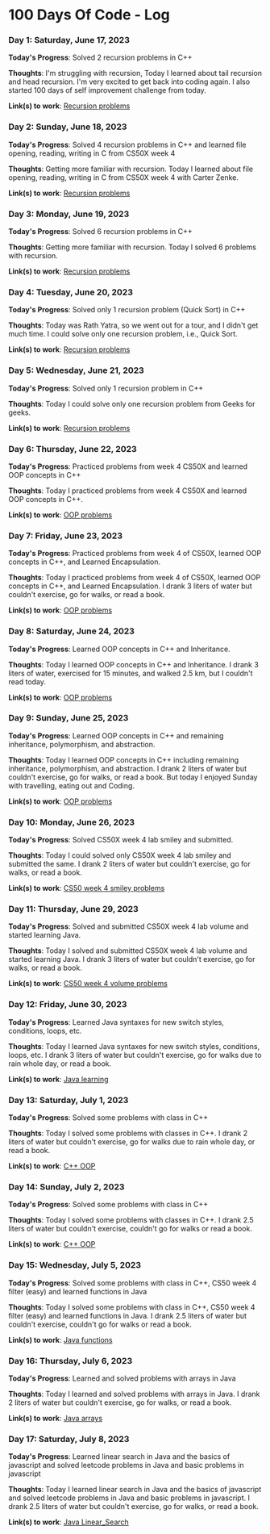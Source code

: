 # 100 Days Of Code - Log

### Day 1: Saturday, June 17, 2023

**Today's Progress**: Solved 2 recursion problems in C++

**Thoughts**: I'm struggling with recursion, Today I learned about tail recursion and head recursion. I'm very excited to get back into coding again. I also started 100 days of self improvement challenge from today.

**Link(s) to work**: [Recursion problems](https://github.com/Swastik-Chakravorty/Learning_CPP/tree/master/recursion)

### Day 2: Sunday, June 18, 2023

**Today's Progress**: Solved 4 recursion problems in C++ and learned file opening, reading, writing in C from CS50X week 4

**Thoughts**: Getting more familiar with recursion. Today I learned about file opening, reading, writing in C from CS50X week 4 with Carter Zenke.

**Link(s) to work**: [Recursion problems](https://github.com/Swastik-Chakravorty/Learning_CPP/tree/master/recursion)

### Day 3: Monday, June 19, 2023

**Today's Progress**: Solved 6 recursion problems in C++

**Thoughts**: Getting more familiar with recursion. Today I solved 6 problems with recursion.

**Link(s) to work**: [Recursion problems](https://github.com/Swastik-Chakravorty/Learning_CPP/tree/master/recursion)

### Day 4: Tuesday, June 20, 2023

**Today's Progress**: Solved only 1 recursion problem (Quick Sort) in C++

**Thoughts**: Today was Rath Yatra, so we went out for a tour, and I didn't get much time. I could solve only one recursion problem, i.e., Quick Sort.

**Link(s) to work**: [Recursion problems](https://github.com/Swastik-Chakravorty/Learning_CPP/tree/master/recursion)

### Day 5: Wednesday, June 21, 2023

**Today's Progress**: Solved only 1 recursion problem in C++

**Thoughts**: Today I could solve only one recursion problem from Geeks for geeks.

**Link(s) to work**: [Recursion problems](https://github.com/Swastik-Chakravorty/Learning_CPP/tree/master/recursion)

### Day 6: Thursday, June 22, 2023

**Today's Progress**: Practiced problems from week 4 CS50X and learned OOP concepts in C++

**Thoughts**: Today I practiced problems from week 4 CS50X and learned OOP concepts in C++.

**Link(s) to work**: [OOP problems](https://github.com/Swastik-Chakravorty/Learning_CPP/tree/master/OOP)

### Day 7: Friday, June 23, 2023

**Today's Progress**: Practiced problems from week 4 of CS50X, learned OOP concepts in C++, and Learned Encapsulation.

**Thoughts**: Today I practiced problems from week 4 of CS50X, learned OOP concepts in C++, and Learned Encapsulation. I drank 3 liters of water but couldn't exercise, go for walks, or read a book.

**Link(s) to work**: [OOP problems](https://github.com/Swastik-Chakravorty/Learning_CPP/tree/master/OOP)

### Day 8: Saturday, June 24, 2023

**Today's Progress**: Learned OOP concepts in C++ and Inheritance.

**Thoughts**: Today I learned OOP concepts in C++ and Inheritance. I drank 3 liters of water, exercised for 15 minutes, and walked 2.5 km, but I couldn't read today.

**Link(s) to work**: [OOP problems](https://github.com/Swastik-Chakravorty/Learning_CPP/tree/master/OOP)

### Day 9: Sunday, June 25, 2023

**Today's Progress**: Learned OOP concepts in C++ and remaining inheritance, polymorphism, and abstraction.

**Thoughts**: Today I learned OOP concepts in C++ including remaining inheritance, polymorphism, and abstraction. I drank 2 liters of water but couldn't exercise, go for walks, or read a book. But today I enjoyed Sunday with travelling, eating out and Coding.

**Link(s) to work**: [OOP problems](https://github.com/Swastik-Chakravorty/Learning_CPP/tree/master/OOP)

### Day 10: Monday, June 26, 2023

**Today's Progress**: Solved CS50X week 4 lab smiley and submitted.

**Thoughts**: Today I could solved only CS50X week 4 lab smiley and submitted the same. I drank 2 liters of water but couldn't exercise, go for walks, or read a book.

**Link(s) to work**: [CS50 week 4 smiley problems](https://github.com/me50/Swastik-Chakravorty)

### Day 11: Thursday, June 29, 2023

**Today's Progress**: Solved and submitted CS50X week 4 lab volume and started learning Java.

**Thoughts**: Today I solved and submitted CS50X week 4 lab volume and started learning Java. I drank 3 liters of water but couldn't exercise, go for walks, or read a book.

**Link(s) to work**: [CS50 week 4 volume problems](https://github.com/me50/Swastik-Chakravorty)

### Day 12: Friday, June 30, 2023

**Today's Progress**: Learned Java syntaxes for new switch styles, conditions, loops, etc.

**Thoughts**: Today I learned Java syntaxes for new switch styles, conditions, loops, etc. I drank 3 liters of water but couldn't exercise, go for walks due to rain whole day, or read a book.

**Link(s) to work**: [Java learning](https://github.com/Swastik-Chakravorty/Java)

### Day 13: Saturday, July 1, 2023

**Today's Progress**: Solved some problems with class in C++

**Thoughts**: Today I solved some problems with classes in C++. I drank 2 liters of water but couldn't exercise, go for walks due to rain whole day, or read a book.

**Link(s) to work**: [C++ OOP](https://github.com/Swastik-Chakravorty/Learning_CPP/tree/master/OOP)

### Day 14: Sunday, July 2, 2023

**Today's Progress**: Solved some problems with class in C++

**Thoughts**: Today I solved some problems with classes in C++. I drank 2.5 liters of water but couldn't exercise, couldn't go for walks or read a book.

**Link(s) to work**: [C++ OOP](https://github.com/Swastik-Chakravorty/Learning_CPP/tree/master/OOP)

### Day 15: Wednesday, July 5, 2023

**Today's Progress**: Solved some problems with class in C++, CS50 week 4 filter (easy) and learned functions in Java

**Thoughts**: Today I solved some problems with class in C++, CS50 week 4 filter (easy) and learned functions in Java. I drank 2.5 liters of water but couldn't exercise, couldn't go for walks or read a book.

**Link(s) to work**: [Java functions](https://github.com/Swastik-Chakravorty/Java/tree/master/Functions)

### Day 16: Thursday, July 6, 2023

**Today's Progress**: Learned and solved problems with arrays in Java

**Thoughts**: Today I learned and solved problems with arrays in Java. I drank 2 liters of water but couldn't exercise, go for walks, or read a book.

**Link(s) to work**: [Java arrays](https://github.com/Swastik-Chakravorty/Java/tree/master/Arrays)

### Day 17: Saturday, July 8, 2023

**Today's Progress**: Learned linear search in Java and the basics of javascript and solved leetcode problems in Java and basic problems in javascript

**Thoughts**: Today I learned linear search in Java and the basics of javascript and solved leetcode problems in Java and basic problems in javascript. I drank 2.5 liters of water but couldn't exercise, go for walks, or read a book.

**Link(s) to work**: [Java Linear_Search](https://github.com/Swastik-Chakravorty/Java/tree/master/Linear_Search)

